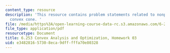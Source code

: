 ```yaml
---
content_type: resource
description: 'This resource contains problem statements related to nonpolyhedral closed
  convex cone. '
file: /media/https%3A/open-learning-course-data-rc.s3.amazonaws.com/6-253-convex-analysis-and-optimization-spring-2012/e348281657308eca9dfffffa70e80328_MIT6_253S12_hw03.pdf
file_type: application/pdf
resourcetype: Document
title: 6.253 Convex Analysis and Optimization, Homework 03
uid: e3482816-5730-8eca-9dff-fffa70e80328
---
```

